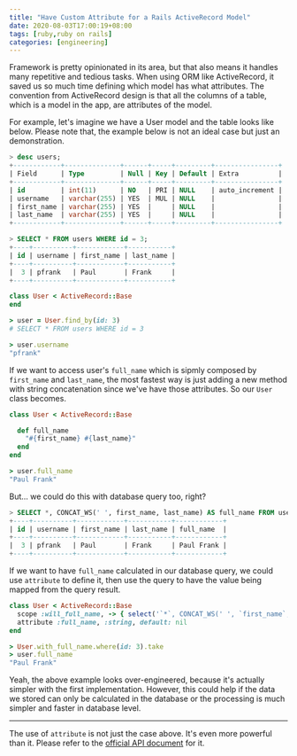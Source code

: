 ```yaml
---
title: "Have Custom Attribute for a Rails ActiveRecord Model"
date: 2020-08-03T17:00:19+08:00
tags: [ruby,ruby on rails]
categories: [engineering]
---
```


Framework is pretty opinionated in its area, but that also means it handles many repetitive and tedious tasks. When using ORM like ActiveRecord, it saved us so much time defining which model has what attributes. The convention from ActiveRecord design is that all the columns of a table, which is a model in the app, are attributes of the model.

For example, let's imagine we have a User model and the table looks like below.
Please note that, the example below is not an ideal case but just an demonstration.

```SQL
> desc users;
+------------+--------------+------+-----+---------+----------------+
| Field      | Type         | Null | Key | Default | Extra          |
+------------+--------------+------+-----+---------+----------------+
| id         | int(11)      | NO   | PRI | NULL    | auto_increment |
| username   | varchar(255) | YES  | MUL | NULL    |                |
| first_name | varchar(255) | YES  |     | NULL    |                |
| last_name  | varchar(255) | YES  |     | NULL    |                |
+------------+--------------+------+-----+---------+----------------+

> SELECT * FROM users WHERE id = 3;
+----+----------+------------+-----------+
| id | username | first_name | last_name |
+----+----------+------------+-----------+
|  3 | pfrank   | Paul       | Frank     |
+----+----------+------------+-----------+
```

```ruby
class User < ActiveRecord::Base
end
```

```ruby
> user = User.find_by(id: 3)
# SELECT * FROM users WHERE id = 3

> user.username
"pfrank"
```

If we want to access user's `full_name` which is sipmly composed by `first_name` and `last_name`, the most fastest way is just adding a new method with string concatenation since we've have those attributes. So our `User` class becomes.

```ruby
class User < ActiveRecord::Base

  def full_name
    "#{first_name} #{last_name}"
  end
end
```

```ruby
> user.full_name
"Paul Frank"
```

But... we could do this with database query too, right?

```SQL
> SELECT *, CONCAT_WS(' ', first_name, last_name) AS full_name FROM users WHERE id = 3;
+----+----------+------------+-----------+------------+
| id | username | first_name | last_name | full_name  |
+----+----------+------------+-----------+------------+
|  3 | pfrank   | Paul       | Frank     | Paul Frank |
+----+----------+------------+-----------+------------+
```

If we want to have `full_name` calculated in our database query, we could use `attribute` to define it, then use the query to have the value being mapped from the query result.

```ruby
class User < ActiveRecord::Base
  scope :will_full_name, -> { select('`*`, CONCAT_WS(' ', `first_name`, `last_name`)')}
  attribute :full_name, :string, default: nil
end
```

```ruby
> User.with_full_name.where(id: 3).take
> user.full_name
"Paul Frank"
```

Yeah, the above example looks over-engineered, because it's actually simpler with the first implementation. However, this could help if the data we stored can only be calculated in the database or the processing is much simpler and faster in database level.

---

The use of `attribute` is not just the case above. It's even more powerful than it. Please refer to the [official API document](https://edgeapi.rubyonrails.org/classes/ActiveRecord/Attributes/ClassMethods.html) for it.